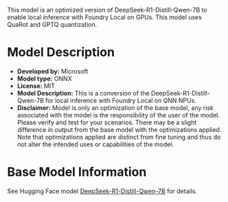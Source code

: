 This model is an optimized version of DeepSeek-R1-Distill-Qwen-7B to enable local inference with Foundry Local on GPUs. This model uses QuaRot and GPTQ quantization.

# Model Description
- **Developed by:** Microsoft
- **Model type:** ONNX
- **License:** MIT
- **Model Description:** This is a conversion of the DeepSeek-R1-Distill-Qwen-7B for local inference with Foundry Local on QNN NPUs.
- **Disclaimer:** Model is only an optimization of the base model, any risk associated with the model is the responsibility of the user of the model. Please verify and test for your scenarios. There may be a slight difference in output from the base model with the optimizations applied. Note that optimizations applied are distinct from fine tuning and thus do not alter the intended uses or capabilities of the model.

# Base Model Information
See Hugging Face model [DeepSeek-R1-Distill-Qwen-7B](https://huggingface.co/deepseek-ai/DeepSeek-R1-Distill-Qwen-7B) for details.